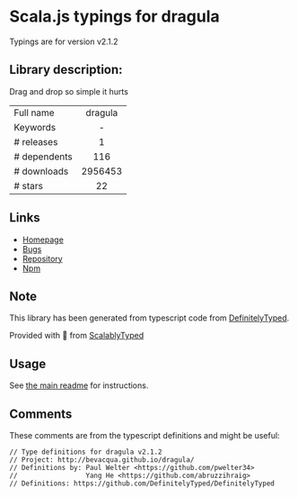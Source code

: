 
# Scala.js typings for dragula

Typings are for version v2.1.2

## Library description:
Drag and drop so simple it hurts

|                    |                 |
| ------------------ | :-------------: |
| Full name          | dragula |
| Keywords           | - |
| # releases         | 1 |
| # dependents       | 116 |
| # downloads        | 2956453 |
| # stars            | 22 |

## Links
- [Homepage](https://github.com/bevacqua/dragula)
- [Bugs](https://github.com/bevacqua/dragula/issues)
- [Repository](https://github.com/bevacqua/dragula)
- [Npm](https://www.npmjs.com/package/dragula)
    


## Note
This library has been generated from typescript code from [DefinitelyTyped](https://definitelytyped.org).

Provided with :purple_heart: from [ScalablyTyped](https://github.com/oyvindberg/ScalablyTyped)

## Usage
See [the main readme](../../readme.md) for instructions.

## Comments

These comments are from the typescript definitions and might be useful:
```
// Type definitions for dragula v2.1.2
// Project: http://bevacqua.github.io/dragula/
// Definitions by: Paul Welter <https://github.com/pwelter34>
//                 Yang He <https://github.com/abruzzihraig>
// Definitions: https://github.com/DefinitelyTyped/DefinitelyTyped

```

